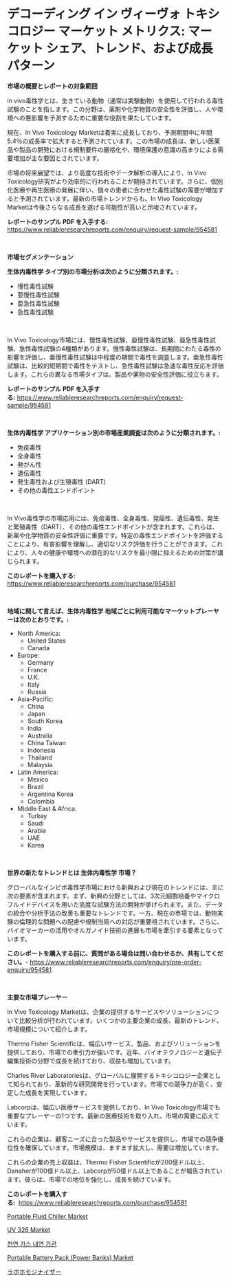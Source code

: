 <p><h1>デコーディング イン ヴィーヴォ トキシコロジー マーケット メトリクス: マーケット シェア、トレンド、および成長パターン</h1></p><p><strong>市場の概要とレポートの対象範囲</strong></p>
<p><p>in vivo毒性学とは、生きている動物（通常は実験動物）を使用して行われる毒性試験のことを指します。この分野は、薬剤や化学物質の安全性を評価し、人や環境への悪影響を予測するために重要な役割を果たしています。</p><p>現在、In Vivo Toxicology Marketは着実に成長しており、予測期間中に年間5.4％の成長率で拡大すると予測されています。この市場の成長は、新しい医薬品や製品の開発における規制要件の厳格化や、環境保護の意識の高まりによる需要増加が主な要因とされています。</p><p>市場の将来展望では、より高度な技術やデータ解析の導入により、In Vivo Toxicology研究がより効率的に行われることが期待されています。さらに、個別化医療や再生医療の発展に伴い、個々の患者に合わせた毒性試験の需要が増加すると予測されています。最新の市場トレンドからも、In Vivo Toxicology Marketは今後さらなる成長を遂げる可能性が高いと示唆されています。</p></p>
<p><strong>レポートのサンプル PDF を入手する:</strong> <a href="https://www.reliableresearchreports.com/enquiry/request-sample/954581">https://www.reliableresearchreports.com/enquiry/request-sample/954581</a></p>
<p>&nbsp;</p>
<p><strong>市場セグメンテーション</strong></p>
<p><strong>生体内毒性学 タイプ別の市場分析は次のように分類されます。:</strong></p>
<p><ul><li>慢性毒性試験</li><li>亜慢性毒性試験</li><li>亜急性毒性試験</li><li>急性毒性試験</li></ul></p>
<p>&nbsp;</p>
<p><p>In Vivo Toxicology市場には、慢性毒性試験、亜慢性毒性試験、亜急性毒性試験、急性毒性試験の4種類があります。慢性毒性試験は、長期間にわたる毒性の影響を評価し、亜慢性毒性試験は中程度の期間で毒性を調査します。亜急性毒性試験は、比較的短期間で毒性をテストし、急性毒性試験は急速な毒性反応を評価します。これらの異なる市場タイプは、製品や薬物の安全性評価に役立ちます。</p></p>
<p><strong>レポートのサンプル PDF を入手する:</strong>&nbsp;<a href="https://www.reliableresearchreports.com/enquiry/request-sample/954581">https://www.reliableresearchreports.com/enquiry/request-sample/954581</a></p>
<p>&nbsp;</p>
<p><strong> 生体内毒性学 アプリケーション別の市場産業調査は次のように分類されます。:</strong></p>
<p><ul><li>免疫毒性</li><li>全身毒性</li><li>発がん性</li><li>遺伝毒性</li><li>発生毒性および生殖毒性 (DART)</li><li>その他の毒性エンドポイント</li></ul></p>
<p>&nbsp;</p>
<p><p>In Vivo毒性学の市場応用には、免疫毒性、全身毒性、発癌性、遺伝毒性、発生と繁殖毒性（DART）、その他の毒性エンドポイントが含まれます。これらは、新薬や化学物質の安全性評価に重要です。特定の毒性エンドポイントを評価することにより、有害影響を理解し、適切なリスク評価を行うことができます。これにより、人々の健康や環境への潜在的なリスクを最小限に抑えるための対策が講じられます。</p></p>
<p><strong>このレポートを購入する:</strong>&nbsp; <a href="https://www.reliableresearchreports.com/purchase/954581">https://www.reliableresearchreports.com/purchase/954581</a></p>
<p>&nbsp;</p>
<p><strong>地域に関して言えば、生体内毒性学 地域ごとに利用可能なマーケットプレーヤーは次のとおりです。:</strong></p>
<p><ul>
    <li>
        North America:
        <ul>
            <li>United States</li>
            <li>Canada</li>
        </ul>
    </li>
    <li>
        Europe:
        <ul>
            <li>Germany</li>
            <li>France</li>
            <li>U.K.</li>
            <li>Italy</li>
            <li>Russia</li>
        </ul>
    </li>
    <li>
        Asia-Pacific:
        <ul>
            <li>China</li>
            <li>Japan</li>
            <li>South Korea</li>
            <li>India</li>
            <li>Australia</li>
            <li>China Taiwan</li>
            <li>Indonesia</li>
            <li>Thailand</li>
            <li>Malaysia</li>
        </ul>
    </li>
    <li>
        Latin America:
        <ul>
            <li>Mexico</li>
            <li>Brazil</li>
            <li>Argentina Korea</li>
            <li>Colombia</li>
        </ul>
    </li>
    <li>
        Middle East & Africa:
        <ul>
            <li>Turkey</li>
            <li>Saudi</li>
            <li>Arabia</li>
            <li>UAE</li>
            <li>Korea</li>
        </ul>
    </li>
    </ul></p>
<p>&nbsp;</p>
<p><strong>世界の新たなトレンドとは 生体内毒性学 市場？</strong></p>
<p><p>グローバルなインビボ毒性学市場における新興および現在のトレンドには、主に次の要素が含まれます。まず、新興の分野としては、3次元細胞培養やマイクロフルイドデバイスを用いた高度な試験方法の開発が挙げられます。また、データの統合や分析手法の改善も重要なトレンドです。一方、現在の市場では、動物実験の倫理的な問題への配慮や規制当局への対応が重要視されています。さらに、バイオマーカーの活用やオルガノイド技術の進展も市場を牽引する要素となっています。</p></p>
<p><strong>このレポートを購入する前に、質問がある場合は問い合わせるか、共有してください。</strong>- <a href="https://www.reliableresearchreports.com/enquiry/pre-order-enquiry/954581">https://www.reliableresearchreports.com/enquiry/pre-order-enquiry/954581</a></p>
<p>&nbsp;</p>
<p><strong>主要な市場プレーヤー</strong></p>
<p><p>In Vivo Toxicology Marketは、企業の提供するサービスやソリューションについて比較分析が行われています。いくつかの主要企業の成長、最新のトレンド、市場規模について紹介します。</p><p>Thermo Fisher Scientificは、幅広いサービス、製品、およびソリューションを提供しており、市場での牽引力が強いです。近年、バイオテクノロジーと遺伝子編集技術の分野で成長を続けており、収益も増加しています。</p><p>Charles River Laboratoriesは、グローバルに展開するトキシコロジー企業として知られており、革新的な研究開発を行っています。市場での競争力が高く、安定した成長を実現しています。</p><p>Labcorpは、幅広い医療サービスを提供しており、In Vivo Toxicology市場でも重要なプレーヤーの1つです。最新の医療技術を取り入れ、市場の需要に応えています。</p><p>これらの企業は、顧客ニーズに合った製品やサービスを提供し、市場での競争優位性を確保しています。市場規模は、ますます拡大し、需要は増加しています。</p><p>これらの企業の売上収益は、Thermo Fisher Scientificが200億ドル以上、Danaherが100億ドル以上、Labcorpが50億ドル以上であることが報告されています。彼らは、市場での地位を強化し、成長を続けています。</p></p>
<p><strong>このレポートを購入する:</strong>&nbsp;&nbsp;<a href="https://www.reliableresearchreports.com/purchase/954581">https://www.reliableresearchreports.com/purchase/954581</a></p>
<p><p><a href="https://gamy-alyssum-396.notion.site/Portable-Fluid-Chiller-Market-Research-Report-Provides-thorough-Industry-Overview-which-offers-an-I-24a827cef92b47459671869f58332e5d">Portable Fluid Chiller Market</a></p><p><a href="https://view.publitas.com/reportprime-1/uv-326-market-size-focuses-on-market-dynamics-in-depth-analysis-and-future-projections-of-its-market-forecasted-for-period-from-2024-to-2031/">UV 326 Market</a></p><p><a href="https://medium.com/@ppekbp22499696/%EC%B2%9C%EC%97%B0-%EA%B0%80%EC%8A%A4-%EB%82%B4%EC%97%B0-%EC%97%94%EC%A7%84-%EC%8B%9C%EC%9E%A5-%EB%B6%84%EC%84%9D-%EA%B7%B8%EC%9D%98-cagr-%EC%8B%9C%EC%9E%A5-%EC%84%B8%EB%B6%84%ED%99%94-%EB%B0%8F-%EC%84%B8%EA%B3%84-%EC%82%B0%EC%97%85-%EA%B0%9C%EC%9A%94-50c3399f4ed5">천연 가스 내연 기관</a></p><p><a href="https://natural-crush-b99.notion.site/Global-Portable-Battery-Pack-Power-Banks-Market-by-Types-Applications-and-Major-Players-with-Re-387c27eca1c74638a809c0b445475e8b">Portable Battery Pack (Power Banks) Market</a></p><p><a href="https://medium.com/@klr1591/%E3%83%A9%E3%83%9C%E3%83%9B%E3%83%A2%E3%82%B8%E3%83%8A%E3%82%A4%E3%82%B6%E3%83%BC%E5%B8%82%E5%A0%B4%E5%88%86%E6%9E%90-%E3%81%9D%E3%81%AEcagr-%E5%B8%82%E5%A0%B4%E3%82%BB%E3%82%B0%E3%83%A1%E3%83%B3%E3%83%86%E3%83%BC%E3%82%B7%E3%83%A7%E3%83%B3-%E3%81%8A%E3%82%88%E3%81%B3%E3%82%B0%E3%83%AD%E3%83%BC%E3%83%90%E3%83%AB%E7%94%A3%E6%A5%AD%E6%A6%82%E8%A6%81-3be26f0f8060">ラボホモジナイザー</a></p></p>